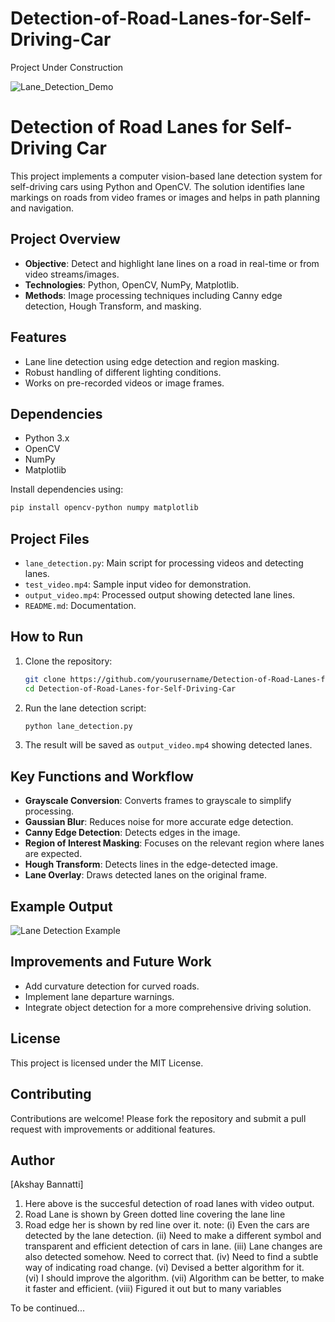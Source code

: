 # Detection-of-Road-Lanes-for-Self-Driving-Car

Project Under Construction

![Lane_Detection_Demo](https://github.com/akshaybannatti/Detection-of-Road-Lanes-for-Self-Driving-Car/assets/50884750/986d32bb-3983-43d5-810e-2745e47e24fb)

# Detection of Road Lanes for Self-Driving Car

This project implements a computer vision-based lane detection system for self-driving cars using Python and OpenCV. The solution identifies lane markings on roads from video frames or images and helps in path planning and navigation.

## Project Overview

- **Objective**: Detect and highlight lane lines on a road in real-time or from video streams/images.
- **Technologies**: Python, OpenCV, NumPy, Matplotlib.
- **Methods**: Image processing techniques including Canny edge detection, Hough Transform, and masking.

## Features

- Lane line detection using edge detection and region masking.
- Robust handling of different lighting conditions.
- Works on pre-recorded videos or image frames.

## Dependencies

- Python 3.x
- OpenCV
- NumPy
- Matplotlib

Install dependencies using:
```bash
pip install opencv-python numpy matplotlib
```

## Project Files

- `lane_detection.py`: Main script for processing videos and detecting lanes.
- `test_video.mp4`: Sample input video for demonstration.
- `output_video.mp4`: Processed output showing detected lane lines.
- `README.md`: Documentation.

## How to Run

1. Clone the repository:
   ```bash
   git clone https://github.com/yourusername/Detection-of-Road-Lanes-for-Self-Driving-Car.git
   cd Detection-of-Road-Lanes-for-Self-Driving-Car
   ```
2. Run the lane detection script:
   ```bash
   python lane_detection.py
   ```
3. The result will be saved as `output_video.mp4` showing detected lanes.

## Key Functions and Workflow

- **Grayscale Conversion**: Converts frames to grayscale to simplify processing.
- **Gaussian Blur**: Reduces noise for more accurate edge detection.
- **Canny Edge Detection**: Detects edges in the image.
- **Region of Interest Masking**: Focuses on the relevant region where lanes are expected.
- **Hough Transform**: Detects lines in the edge-detected image.
- **Lane Overlay**: Draws detected lanes on the original frame.

## Example Output

![Lane Detection Example](example_image.png)

## Improvements and Future Work

- Add curvature detection for curved roads.
- Implement lane departure warnings.
- Integrate object detection for a more comprehensive driving solution.

## License

This project is licensed under the MIT License.

## Contributing

Contributions are welcome! Please fork the repository and submit a pull request with improvements or additional features.

## Author

[Akshay Bannatti]



1. Here above is the succesful detection of road lanes with video output.
2. Road Lane is shown by Green dotted line covering the lane line 
3. Road edge her is shown by red line over it.
   note: (i) Even the cars are detected by the lane detection.
         (ii) Need to make a different symbol and transparent and efficient detection of cars in lane.
         (iii) Lane changes are also detected somehow. Need to correct that.
         (iv) Need to find a subtle way of indicating road change.
         (vi) Devised a better algorithm for it.                                       
         (vi) I should improve the algorithm. 
         (vii) Algorithm can be better, to make it faster and efficient.
         (viii) Figured it out but to many variables

To be continued...

